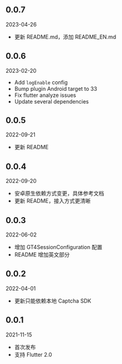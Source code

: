 ## 0.0.7
2023-04-26
* 更新 README.md，添加 README_EN.md

## 0.0.6
2023-02-20
* Add `logEnable` config
* Bump plugin Android target to 33
* Fix flutter analyze issues
* Update several dependencies

## 0.0.5
2022-09-21
* 更新 README

## 0.0.4
2022-09-20
* 安卓原生依赖方式变更，具体参考文档
* 更新 README，接入方式更清晰

## 0.0.3
2022-06-02
* 增加 GT4SessionConfiguration 配置
* README 增加英文部分


## 0.0.2

2022-04-01

* 更新只能依赖本地 Captcha SDK

## 0.0.1

2021-11-15

* 首次发布
* 支持 Flutter 2.0
